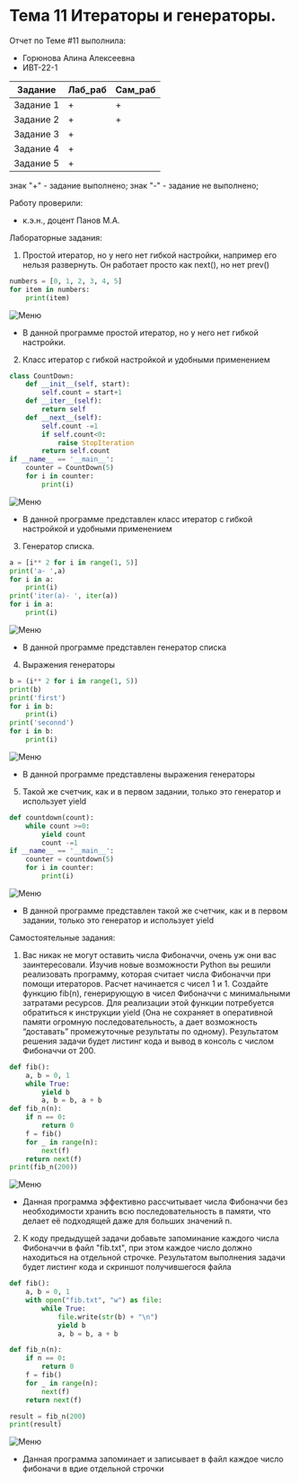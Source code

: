 # Тема 11 Итераторы и генераторы.
Отчет по Теме #11 выполнила:
- Горюнова Алина Алексеевна
- ИВТ-22-1

| Задание | Лаб_раб | Сам_раб|
| ------ | ------ | ------|
| Задание 1 | + | + |
| Задание 2 | + | + |
| Задание 3 | + | 
| Задание 4 | + | 
| Задание 5 | + | 


знак "+" - задание выполнено; знак "-" - задание не выполнено;

Работу проверили:
- к.э.н., доцент Панов М.А.


Лабораторные задания:	


1) Простой итератор, но у него нет гибкой настройки, например его
нельзя развернуть. Он работает просто как next(), но нет prev()

```python
numbers = [0, 1, 2, 3, 4, 5]
for item in numbers:
    print(item)
```
![Меню](https://github.com/Goryunova-a/Lab.rab./blob/main/pic11/pic1.png)
- В данной программе простой итератор, но у него нет гибкой настройки.


2) Класс итератор с гибкой настройкой и удобными применением

```python
class CountDown:
    def __init__(self, start):
        self.count = start+1
    def __iter__(self):
        return self
    def __next__(self):
        self.count -=1
        if self.count<0:
            raise StopIteration
        return self.count
if __name__ == '__main__':
    counter = CountDown(5)
    for i in counter:
        print(i)
```
![Меню](https://github.com/Goryunova-a/Lab.rab./blob/main/pic11/pic2.png)
- В данной программе представлен класс итератор с гибкой настройкой и удобными применением

3) Генератор списка.
```python
a = [i** 2 for i in range(1, 5)]
print('a- ',a)
for i in a:
    print(i)
print('iter(a)- ', iter(a))
for i in a:
    print(i)
```
![Меню](https://github.com/Goryunova-a/Lab.rab./blob/main/pic11/pic3.png)
- В данной программе представлен генератор списка

4) Выражения генераторы
```python
b = (i** 2 for i in range(1, 5))
print(b)
print('first')
for i in b:
    print(i)
print('seconnd')
for i in b:
    print(i)
```
![Меню](https://github.com/Goryunova-a/Lab.rab./blob/main/pic11/pic4.png)
- В данной программе представлены выражения генераторы


5) Такой же счетчик, как и в первом задании, только это генератор и
использует yield
```python
def countdown(count):
    while count >=0:
        yield count
        count -=1
if __name__ == '__main__':
    counter = countdown(5)
    for i in counter:
        print(i)
```
![Меню](https://github.com/Goryunova-a/Lab.rab./blob/main/pic11/pic5.png)
- В данной программе представлен такой же счетчик, как и в первом задании, только это генератор и использует yield

Самостоятельные задания:


1) Вас никак не могут оставить числа Фибоначчи, очень уж они вас заинтересовали. Изучив новые возможности Python вы решили реализовать программу, которая считает числа Фибоначчи при помощи итераторов. Расчет начинается с чисел 1 и 1. Создайте функцию fib(n), генерирующую в чисел Фибоначчи с минимальными затратами ресурсов. Для реализации этой функции потребуется обратиться к инструкции yield (Она не сохраняет в оперативной памяти огромную последовательность, а дает возможность “доставать” промежуточные результаты по одному). Результатом решения задачи будет листинг кода и вывод в консоль с числом Фибоначчи от 200.

```python
def fib():
    a, b = 0, 1
    while True:
        yield b
        a, b = b, a + b
def fib_n(n):
    if n == 0:
        return 0
    f = fib()
    for _ in range(n):
        next(f)
    return next(f)
print(fib_n(200))
```
![Меню](https://github.com/Goryunova-a/Lab.rab./blob/main/pic11/pic6.png)
- Данная программа эффективно рассчитывает числа Фибоначчи без необходимости хранить всю последовательность в памяти, что делает её подходящей даже для больших значений n.

2) К коду предыдущей задачи добавьте запоминание каждого числа Фибоначчи в файл "fib.txt", при этом каждое число должно
находиться на отдельной строчке. Результатом выполнения задачи будет листинг кода и скриншот получившегося файла
```python
def fib():
    a, b = 0, 1
    with open("fib.txt", "w") as file:
        while True:
            file.write(str(b) + "\n")
            yield b
            a, b = b, a + b

def fib_n(n):
    if n == 0:
        return 0
    f = fib()
    for _ in range(n):
        next(f)
    return next(f)

result = fib_n(200)
print(result)
```
![Меню](https://github.com/Goryunova-a/Lab.rab./blob/main/pic11/pic7.png)
- Данная программа запоминает и записывает в файл каждое число фибоначи в вдие отдельной строчки
